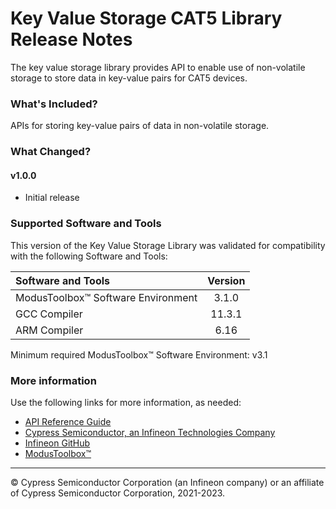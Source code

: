 # Key Value Storage CAT5 Library Release Notes
The key value storage library provides API to enable use of non-volatile storage to store data in key-value pairs for CAT5 devices.

### What's Included?
APIs for storing key-value pairs of data in non-volatile storage.

### What Changed?
#### v1.0.0
* Initial release

### Supported Software and Tools
This version of the Key Value Storage Library was validated for compatibility with the following Software and Tools:

| Software and Tools                        | Version |
| :---                                      | :----:  |
| ModusToolbox™ Software Environment        | 3.1.0   |
| GCC Compiler                              | 11.3.1  |
| ARM Compiler                              | 6.16    |

Minimum required ModusToolbox™ Software Environment: v3.1

### More information
Use the following links for more information, as needed:
* [API Reference Guide](https://infineon.github.io/kv-store/html/modules.html)
* [Cypress Semiconductor, an Infineon Technologies Company](http://www.cypress.com)
* [Infineon GitHub](https://github.com/infineon)
* [ModusToolbox™](https://www.cypress.com/products/modustoolbox-software-environment)

---
© Cypress Semiconductor Corporation (an Infineon company) or an affiliate of Cypress Semiconductor Corporation, 2021-2023.
